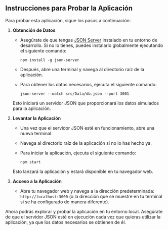 ## Instrucciones para Probar la Aplicación

Para probar esta aplicación, sigue los pasos a continuación:

1. **Obtención de Datos**

   - Asegúrate de que tengas [JSON Server](https://github.com/typicode/json-server) instalado en tu entorno de desarrollo. Si no lo tienes, puedes instalarlo globalmente ejecutando el siguiente comando:

     ```
     npm install -g json-server
     ```

   - Después, abre una terminal y navega al directorio raíz de la aplicación.

   - Para obtener los datos necesarios, ejecuta el siguiente comando:

     ```
     json-server --watch src/Data/db.json --port 3001
     ```

   Esto iniciará un servidor JSON que proporcionará los datos simulados para la aplicación.

2. **Levantar la Aplicación**

   - Una vez que el servidor JSON esté en funcionamiento, abre una nueva terminal.

   - Navega al directorio raíz de la aplicación si no lo has hecho ya.

   - Para iniciar la aplicación, ejecuta el siguiente comando:

     ```
     npm start
     ```

   Esto lanzará la aplicación y estará disponible en tu navegador web.

3. **Acceso a la Aplicación**
   - Abre tu navegador web y navega a la dirección predeterminada: `http://localhost:3000` (o la dirección que se muestre en tu terminal si se ha configurado de manera diferente).

Ahora podrás explorar y probar la aplicación en tu entorno local. Asegúrate de que el servidor JSON esté en ejecución cada vez que quieras utilizar la aplicación, ya que los datos necesarios se obtienen de él.
